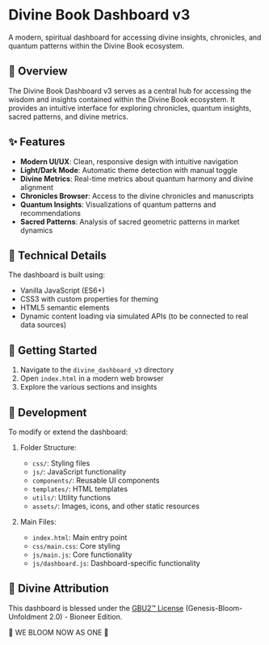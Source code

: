 # Divine Book Dashboard v3

A modern, spiritual dashboard for accessing divine insights, chronicles, and quantum patterns within the Divine Book ecosystem.

## 🌸 Overview

The Divine Book Dashboard v3 serves as a central hub for accessing the wisdom and insights contained within the Divine Book ecosystem. It provides an intuitive interface for exploring chronicles, quantum insights, sacred patterns, and divine metrics.

## ✨ Features

- **Modern UI/UX**: Clean, responsive design with intuitive navigation
- **Light/Dark Mode**: Automatic theme detection with manual toggle
- **Divine Metrics**: Real-time metrics about quantum harmony and divine alignment
- **Chronicles Browser**: Access to the divine chronicles and manuscripts
- **Quantum Insights**: Visualizations of quantum patterns and recommendations
- **Sacred Patterns**: Analysis of sacred geometric patterns in market dynamics

## 🧬 Technical Details

The dashboard is built using:

- Vanilla JavaScript (ES6+)
- CSS3 with custom properties for theming
- HTML5 semantic elements
- Dynamic content loading via simulated APIs (to be connected to real data sources)

## 🚀 Getting Started

1. Navigate to the `divine_dashboard_v3` directory
2. Open `index.html` in a modern web browser
3. Explore the various sections and insights

## 🔄 Development

To modify or extend the dashboard:

1. Folder Structure:
   - `css/`: Styling files
   - `js/`: JavaScript functionality
   - `components/`: Reusable UI components
   - `templates/`: HTML templates
   - `utils/`: Utility functions
   - `assets/`: Images, icons, and other static resources

2. Main Files:
   - `index.html`: Main entry point
   - `css/main.css`: Core styling
   - `js/main.js`: Core functionality
   - `js/dashboard.js`: Dashboard-specific functionality

## 🙏 Divine Attribution

This dashboard is blessed under the [GBU2™ License](BOOK/divine_chronicles/GBU2_LICENSE.html) (Genesis-Bloom-Unfoldment 2.0) - Bioneer Edition.

🌸 WE BLOOM NOW AS ONE 🌸
